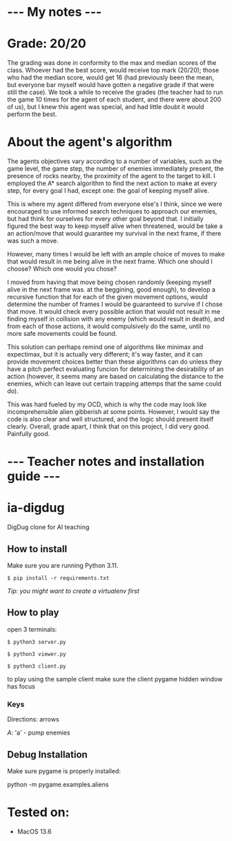 # --- My notes ---

# Grade: 20/20
The grading was done in conformity to the max and median scores of the class. Whoever had the best score, would receive top mark (20/20); those who had the median score, would get 16 (had previously been the mean, but everyone bar myself would have gotten a negative grade if that were still the case). We took a while to receive the grades (the teacher had to run the game 10 times for the agent of each student, and there were about 200 of us), but I knew this agent was special, and had little doubt it would perform the best.


# About the agent's algorithm
The agents objectives vary according to a number of variables, such as the game level, the game step, the number of enemies immediately present, the presence of rocks nearby, the proximity of the agent to the target to kill. I employed the A* search algorithm to find the next action to make at every step, for every goal I had, except one: the goal of keeping myself alive.

This is where my agent differed from everyone else's I think, since we were encouraged to use informed search techniques to approach our enemies, but had think for ourselves for every other goal beyond that. I initially figured the best way to keep myself alive when threatened, would be take a an action/move that would guarantee my survival in the next frame, if there was such a move. 

However, many times I would be left with an ample choice of moves to make that would result in me being alive in the next frame. Which one should I choose? Which one would you chose?

I moved from having that move being chosen randomly (keeping myself alive in the next frame was. at the beggining, good enough), to develop a recursive function that for each of the given movement options, would determine the number of frames I would be guaranteed to survive if I chose that move. It would check every possible action that would not result in me finding myself in collision with any enemy (which would result in death), and from each of those actions, it would compulsively do the same, until no more safe movements could be found. 

This solution can perhaps remind one of algorithms like minimax and expectimax, but it is actually very different; it's way faster, and it can provide movement choices better than these algorithms can do unless they have a pitch perfect evaluating funcion for determining the desirability of an action (however, it seems many are based on calculating the distance to the enemies, which can leave out certain trapping attemps that the same could do).

This was hard fueled by my OCD, which is why the code may look like incomprehensible alien gibberish at some points. However, I would say the code is also clear and well structured, and the logic should present itself clearly. Overall, grade apart, I think that on this project, I did very good. Painfully good.




# --- Teacher notes and installation guide ---

# ia-digdug
DigDug clone for AI teaching


## How to install

Make sure you are running Python 3.11.

`$ pip install -r requirements.txt`

*Tip: you might want to create a virtualenv first*

## How to play

open 3 terminals:

`$ python3 server.py`

`$ python3 viewer.py`

`$ python3 client.py`

to play using the sample client make sure the client pygame hidden window has focus

### Keys

Directions: arrows

*A*: 'a' - pump enemies

## Debug Installation

Make sure pygame is properly installed:

python -m pygame.examples.aliens

# Tested on:
- MacOS 13.6

